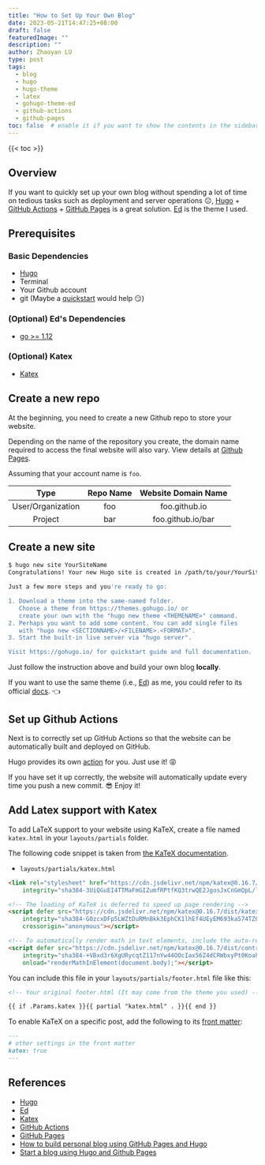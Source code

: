 ```yaml
---
title: "How to Set Up Your Own Blog"
date: 2023-05-21T14:47:25+08:00
draft: false
featuredImage: ""
description: ""
author: Zhaoyan LU
type: post
tags:
  - blog
  - hugo
  - hugo-theme
  - latex
  - gohugo-theme-ed
  - github-actions
  - github-pages
toc: false  # enable it if you want to show the contents in the sidebar
---
```


{{< toc >}}

## Overview

If you want to quickly set up your own blog without spending a lot of time
on tedious tasks such as deployment and server operations :neutral_face:,
[Hugo](https://gohugo.io) +
[GitHub Actions](https://github.com/features/actions) +
[GitHub Pages](https://pages.github.com/) is a great solution.
[Ed](https://github.com/sergeyklay/gohugo-theme-ed) is the theme I used.

## Prerequisites

### Basic Dependencies

* [Hugo](https://gohugo.io)
* Terminal
* Your Github account
* git (Maybe a 
[quickstart](https://docs.github.com/en/get-started/quickstart) would help :smirk:)

### (Optional) Ed's Dependencies

* [go >= 1.12](https://go.dev)

### (Optional) Katex

* [Katex](https://katex.org/)

## Create a new repo

At the beginning, you need to create a new Github repo to store your website.

Depending on the name of the repository you create, the domain name required to
access the final website will also vary. View details at
[Github Pages](https://pages.github.com).

Assuming that your account name is `foo`.

| Type              | Repo Name | Website Domain Name |
|:-----------------:|:---------:|:-------------------:|
| User/Organization | foo       | foo.github.io       |
| Project           | bar       | foo.github.io/bar   |

## Create a new site

```bash
$ hugo new site YourSiteName
Congratulations! Your new Hugo site is created in /path/to/your/YourSiteName.

Just a few more steps and you're ready to go:

1. Download a theme into the same-named folder.
   Choose a theme from https://themes.gohugo.io/ or
   create your own with the "hugo new theme <THEMENAME>" command.
2. Perhaps you want to add some content. You can add single files
   with "hugo new <SECTIONNAME>/<FILENAME>.<FORMAT>".
3. Start the built-in live server via "hugo server".

Visit https://gohugo.io/ for quickstart guide and full documentation.
```

Just follow the instruction above and build your own blog **locally**.

If you want to use the same theme (i.e.,
[Ed](https://gohugo-theme-ed.netlify.app)) as me,
you could refer to its official
[docs](https://gohugo-theme-ed.netlify.app/documentation). :point_left:

## Set up Github Actions

Next is to correctly set up GitHub Actions so that the website can
be automatically built and deployed on GitHub.

Hugo provides its own
[action](https://gohugo.io/hosting-and-deployment/hosting-on-github/) for you.
Just use it! :stuck_out_tongue_closed_eyes:

If you have set it up correctly, the website will automatically update every
time you push a new commit. :sunglasses: Enjoy it!

## Add Latex support with Katex

To add LaTeX support to your website using KaTeX, create a file
named `katex.html` in your `layouts/partials` folder.

The following code snippet is taken from [the KaTeX documentation](https://katex.org/docs/browser.html#starter-template).

* `layouts/partials/katex.html`

```html
<link rel="stylesheet" href="https://cdn.jsdelivr.net/npm/katex@0.16.7/dist/katex.min.css"
    integrity="sha384-3UiQGuEI4TTMaFmGIZumfRPtfKQ3trwQE2JgosJxCnGmQpL/lJdjpcHkaaFwHlcI" crossorigin="anonymous">

<!-- The loading of KaTeX is deferred to speed up page rendering -->
<script defer src="https://cdn.jsdelivr.net/npm/katex@0.16.7/dist/katex.min.js"
    integrity="sha384-G0zcxDFp5LWZtDuRMnBkk3EphCK1lhEf4UEyEM693ka574TZGwo4IWwS6QLzM/2t"
    crossorigin="anonymous"></script>

<!-- To automatically render math in text elements, include the auto-render extension: -->
<script defer src="https://cdn.jsdelivr.net/npm/katex@0.16.7/dist/contrib/auto-render.min.js"
    integrity="sha384-+VBxd3r6XgURycqtZ117nYw44OOcIax56Z4dCRWbxyPt0Koah1uHoK0o4+/RRE05" crossorigin="anonymous"
    onload="renderMathInElement(document.body);"></script>
```

You can include this file in your `layouts/partials/footer.html` file like this:

```html
<!-- Your original footer.html (It may come from the theme you used) -->

{{ if .Params.katex }}{{ partial "katex.html" . }}{{ end }}
```

To enable KaTeX on a specific post, add the following to its
[front matter](https://gohugo.io/content-management/front-matter/):

```markdown
---
# other settings in the front matter
katex: true
---
```

## References

* [Hugo](https://gohugo.io)
* [Ed](https://gohugo-theme-ed.netlify.app)
* [Katex](https://katex.org/)
* [GitHub Actions](https://github.com/features/actions)
* [GitHub Pages](https://pages.github.com/)
* [How to build personal blog using GitHub Pages and Hugo](https://blog.hellohuigong.com/en/posts/how-to-build-personal-blog-with-github-pages-and-hugo/)
* [Start a blog using Hugo and Github Pages](https://matimacazaga.github.io/posts/hugo_tutorial/)

